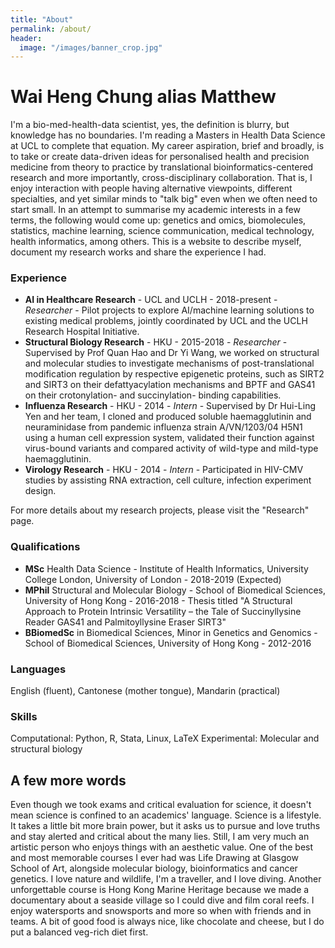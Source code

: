 ```yaml
---
title: "About"
permalink: /about/
header:
  image: "/images/banner_crop.jpg"
---
```


# Wai Heng Chung alias Matthew
I'm a bio-med-health-data scientist, yes, the definition is blurry, but knowledge has no boundaries. I'm reading a Masters in Health Data Science at UCL to complete that equation. My career aspiration, brief and broadly, is to take or create data-driven ideas for personalised health and precision medicine from theory to practice by translational bioinformatics-centered research and more importantly, cross-disciplinary collaboration. That is, I enjoy interaction with people having alternative viewpoints, different specialties, and yet similar minds to "talk big" even when we often need to start small. In an attempt to summarise my academic interests in a few terms, the following would come up: genetics and omics, biomolecules, statistics, machine learning, science communication, medical technology, health informatics, among others. This is a website to describe myself, document my research works and share the experience I had.

### Experience
+ **AI in Healthcare Research** - UCL and UCLH - 2018-present - *Researcher* - Pilot projects to explore AI/machine learning solutions to existing medical problems, jointly coordinated by UCL and the UCLH Research Hospital Initiative.
+ **Structural Biology Research** - HKU - 2015-2018 - *Researcher* - Supervised by Prof Quan Hao and Dr Yi Wang, we worked on structural and molecular studies to investigate mechanisms of post-translational modification regulation by respective epigenetic proteins, such as SIRT2 and SIRT3 on their defattyacylation mechanisms and BPTF and GAS41 on their crotonylation- and succinylation- binding capabilities.
+ **Influenza Research** - HKU - 2014 - *Intern* - Supervised by Dr Hui-Ling Yen and her team, I cloned and produced soluble haemagglutinin and neuraminidase from pandemic influenza strain A/VN/1203/04 H5N1 using a human cell expression system, validated their function against virus-bound variants and compared activity of wild-type and mild-type haemagglutinin.
+ **Virology Research** - HKU - 2014 - *Intern* - Participated in HIV-CMV studies by assisting RNA extraction, cell culture, infection experiment design.

For more details about my research projects, please visit the "Research" page.

### Qualifications
+ **MSc** Health Data Science - Institute of Health Informatics, University College London, University of London - 2018-2019 (Expected)
+ **MPhil** Structural and Molecular Biology - School of Biomedical Sciences, University of Hong Kong - 2016-2018 - Thesis titled "A Structural Approach to Protein Intrinsic Versatility – the Tale of Succinyllysine Reader GAS41 and Palmitoyllysine Eraser SIRT3"
+ **BBiomedSc** in Biomedical Sciences, Minor in Genetics and Genomics - School of Biomedical Sciences, University of Hong Kong - 2012-2016

### Languages
English (fluent), Cantonese (mother tongue), Mandarin (practical)

### Skills
Computational: Python, R, Stata, Linux, LaTeX
Experimental: Molecular and structural biology

## A few more words
Even though we took exams and critical evaluation for science, it doesn't mean science is confined to an academics' language. Science is a lifestyle. It takes a little bit more brain power, but it asks us to pursue and love truths and stay alerted and critical about the many lies. Still, I am very much an artistic person who enjoys things with an aesthetic value. One of the best and most memorable courses I ever had was Life Drawing at Glasgow School of Art, alongside molecular biology, bioinformatics and cancer genetics. I love nature and wildlife, I'm a traveller, and I love diving. Another unforgettable course is Hong Kong Marine Heritage because we made a documentary about a seaside village so I could dive and film coral reefs. I enjoy watersports and snowsports and more so when with friends and in teams. A bit of good food is always nice, like chocolate and cheese, but I do put a balanced veg-rich diet first.
